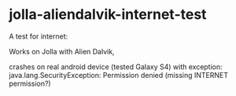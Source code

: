 # jolla-aliendalvik-internet-test
A test for internet:

Works on Jolla with Alien Dalvik,

crashes on real android device (tested Galaxy S4) with exception:
java.lang.SecurityException: Permission denied (missing INTERNET permission?)
